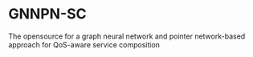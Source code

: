# GNNPN-SC
The opensource for a graph neural network and pointer network-based approach for QoS-aware service composition

